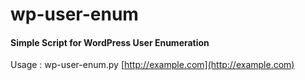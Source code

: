 # wp-user-enum
#### Simple Script for WordPress User Enumeration
Usage : wp-user-enum.py [http://example.com](http://example.com)
